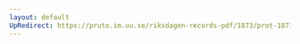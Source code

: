 ```yaml
---
layout: default
UpRedirect: https://pruto.im.uu.se/riksdagen-records-pdf/1873/prot-1873--fk--428/prot-1873--fk--428_001.pdf
---
```

